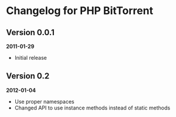 Changelog for PHP BitTorrent
=====================

Version 0.0.1
-------------
__2011-01-29__

* Initial release

Version 0.2
-------------
__2012-01-04__

* Use proper namespaces
* Changed API to use instance methods instead of static methods

